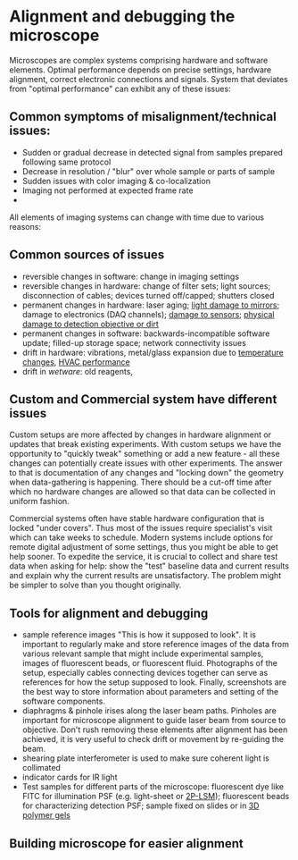 # Alignment and debugging the microscope

Microscopes are complex systems comprising hardware and software elements. Optimal performance depends on precise settings, hardware alignment, correct electronic connections and signals. System that deviates from "optimal performance" can exhibit any of these issues:

## Common symptoms of misalignment/technical issues:

- Sudden or gradual decrease in detected signal from samples prepared following same protocol
- Decrease in resolution / "blur" over whole sample or parts of sample
- Sudden issues with color imaging & co-localization
- Imaging not performed at expected frame rate
-

All elements of imaging systems can change with time due to various reasons:

## Common sources of issues

- reversible changes in software: change in imaging settings
- reversible changes in hardware: change of filter sets; light sources; disconnection of cables; devices turned off/capped; shutters closed
- permanent changes in hardware: laser aging; [light damage to mirrors](https://www.thorlabs.com/newgrouppage9.cfm?objectgroup_id=9025&tabname=Damage%20Thresholds); damage to electronics (DAQ channels); [damage to sensors](https://www.spiedigitallibrary.org/journals/optical-engineering/volume-56/issue-3/034108/Laser-induced-damage-threshold-of-camera-sensors-and-micro-optoelectromechanical/10.1117/1.OE.56.3.034108.full); [physical damage to detection objective or dirt](https://x.com/Nat_Prunet/status/1631747764320174081)
- permanent changes in software: backwards-incompatible software update; filled-up storage space; network connectivity issues
- drift in hardware: vibrations, metal/glass expansion due to [temperature changes](https://x.com/JLazzariDean/status/1567680867002363905), [HVAC performance](http://dx.doi.org/10.7517/issn.1674-0475.180303)
- drift in *wetware*: old reagents,  

## Custom and Commercial system have different issues

Custom setups are more affected by changes in hardware alignment or updates that break existing experiments. With custom setups we have the opportunity to "quickly tweak" something or add a new feature - all these changes can potentially create issues with other experiments. The answer to that is documentation of any changes and "locking down" the geometry when data-gathering is happening. There should be a cut-off time after which no hardware changes are allowed so that data can be collected in uniform fashion.

Commercial systems often have stable hardware configuration that is locked "under covers". Thus most of the issues require specialist's visit which can take weeks to schedule. Modern systems include options for remote digital adjustment of some settings, thus you might be able to get help sooner. To expedite the service, it is crucial to collect and share test data when asking for help: show the "test" baseline data and current results and explain why the current results are unsatisfactory. The problem might be simpler to solve than you thought originally.

## Tools for alignment and debugging

- sample reference images "This is how it supposed to look". It is important to regularly make and store reference images of the data from various relevant sample that might include experimental samples, images of fluorescent beads, or fluorescent fluid. Photographs of the setup, especially cables connecting devices together can serve as references for how the setup supposed to look. Finally, screenshots are the best way to store information about parameters and setting of the software components.
- diaphragms & pinhole irises along the laser beam paths. Pinholes are important for microscope alignment to guide laser beam from source to objective. Don't rush removing these elements after alignment has been achieved, it is very useful to check drift or movement by re-guiding the beam.
- shearing plate interferometer is used to make sure coherent light is collimated
- indicator cards for IR light
- Test samples for different parts of the microscope: fluorescent dye like FITC for illumination PSF (e.g. light-sheet or [2P-LSM](https://www.newport.com/mam/celum/celum_assets/Figure_297-Photonics_Handbook_800w.jpg)); fluorescent beads for characterizing detection PSF; sample fixed on slides or in [3D polymer gels](https://www.mypolymers.com/bio-133-enables-diverse-applications-in-fluorescence-microscopy-2/)

## Building microscope for easier alignment

